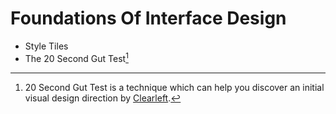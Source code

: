 # Foundations Of Interface Design

- Style Tiles
- The 20 Second Gut Test[^1]

[^1]: 20 Second Gut Test is a technique which can help you discover an initial visual design direction by [Clearleft](https://clearleft.com/posts/354).
